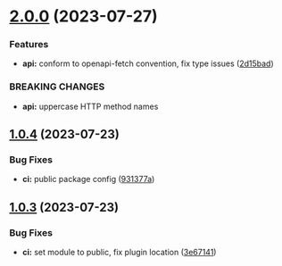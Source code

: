 # [2.0.0](https://github.com/openapi-typescript-infra/apollo-datasource-rest/compare/v1.0.4...v2.0.0) (2023-07-27)


### Features

* **api:** conform to openapi-fetch convention, fix type issues ([2d15bad](https://github.com/openapi-typescript-infra/apollo-datasource-rest/commit/2d15bad59de1a0e7fd7238799c57b2331da42ab9))


### BREAKING CHANGES

* **api:** uppercase HTTP method names

## [1.0.4](https://github.com/openapi-typescript-infra/apollo-datasource-rest/compare/v1.0.3...v1.0.4) (2023-07-23)


### Bug Fixes

* **ci:** public package config ([931377a](https://github.com/openapi-typescript-infra/apollo-datasource-rest/commit/931377a7897050643ca926dae339594fd5570104))

## [1.0.3](https://github.com/openapi-typescript-infra/apollo-datasource-rest/compare/v1.0.2...v1.0.3) (2023-07-23)


### Bug Fixes

* **ci:** set module to public, fix plugin location ([3e67141](https://github.com/openapi-typescript-infra/apollo-datasource-rest/commit/3e671419e369c5fdeb3893cc8d1a23200fe78ef6))
